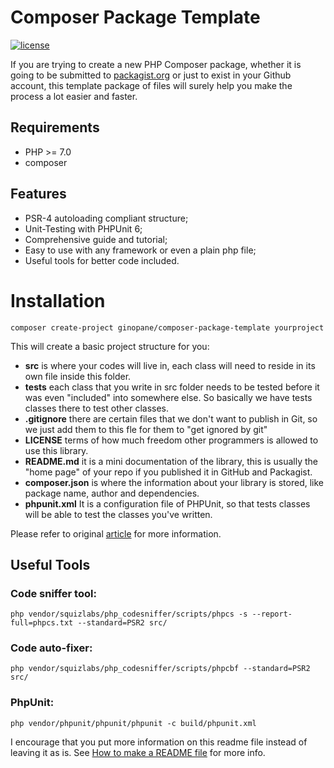 # Composer Package Template

[![license](https://img.shields.io/github/license/mashape/apistatus.svg)]()

If you are trying to create a new PHP Composer package, whether it is going to be submitted to [packagist.org](packagist.org) 
or just to exist in your Github account, this template package of files will surely help you make the process a lot easier 
and faster.

## Requirements

* PHP >= 7.0
* composer

## Features

* PSR-4 autoloading compliant structure;
* Unit-Testing with PHPUnit 6;
* Comprehensive guide and tutorial;
* Easy to use with any framework or even a plain php file;
* Useful tools for better code included.

Installation
============

    composer create-project ginopane/composer-package-template yourproject
    
This will create a basic project structure for you:

* **src** is where your codes will live in, each class will need to reside in its own file inside this folder.
* **tests** each class that you write in src folder needs to be tested before it was even "included" into somewhere else. So basically we have tests classes there to test other classes.
* **.gitignore** there are certain files that we don't want to publish in Git, so we just add them to this fle for them to "get ignored by git"
* **LICENSE** terms of how much freedom other programmers is allowed to use this library.
* **README.md** it is a mini documentation of the library, this is usually the "home page" of your repo if you published it in GitHub and Packagist.
* **composer.json** is where the information about your library is stored, like package name, author and dependencies.
* **phpunit.xml** It is a configuration file of PHPUnit, so that tests classes will be able to test the classes you've written.

Please refer to original [article](http://www.darwinbiler.com/creating-composer-package-library/) for more information.

## Useful Tools

### Code sniffer tool:

 ```php vendor/squizlabs/php_codesniffer/scripts/phpcs -s --report-full=phpcs.txt --standard=PSR2 src/```

### Code auto-fixer:

 ```php vendor/squizlabs/php_codesniffer/scripts/phpcbf --standard=PSR2 src/```    
 
### PhpUnit:

 ```php vendor/phpunit/phpunit/phpunit -c build/phpunit.xml```

I encourage that you put more information on this readme file instead of leaving it as is. See [How to make a README file](http://www.darwinbiler.com/designing-and-making-the-readme-file-for-your-github-repository/) for more info.
